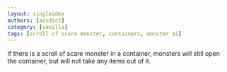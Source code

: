 ```yaml
---
layout: singleidea
authors: [aosdict]
category: [vanilla]
tags: [scroll of scare monster, containers, monster ai]
---
```

If there is a scroll of scare monster in a container, monsters will still open
the container, but will not take any items out of it.
